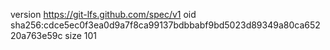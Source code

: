 version https://git-lfs.github.com/spec/v1
oid sha256:cdce5ec0f3ea0d9a7f8ca99137bdbbabf9bd5023d89349a80ca65220a763e59c
size 101
